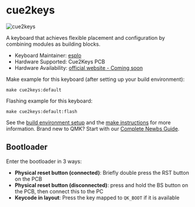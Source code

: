 # cue2keys

![cue2keys](https://i.imgur.com/AWvfx4n.jpeg)

A keyboard that achieves flexible placement and configuration by combining modules as building blocks.

-   Keyboard Maintainer: [esplo](https://github.com/esplo)
-   Hardware Supported: Cue2Keys PCB
-   Hardware Availability: [official website - Coming soon](https://cue2keys.esplo.net/)

Make example for this keyboard (after setting up your build environment):

    make cue2keys:default

Flashing example for this keyboard:

    make cue2keys:default:flash

See the [build environment setup](https://docs.qmk.fm/#/getting_started_build_tools) and the [make instructions](https://docs.qmk.fm/#/getting_started_make_guide) for more information. Brand new to QMK? Start with our [Complete Newbs Guide](https://docs.qmk.fm/#/newbs).

## Bootloader

Enter the bootloader in 3 ways:

-   **Physical reset button (connected)**: Briefly double press the RST button on the PCB
-   **Physical reset button (disconnected)**: press and hold the BS button on the PCB, then connect this to the PC
-   **Keycode in layout**: Press the key mapped to `QK_BOOT` if it is available
